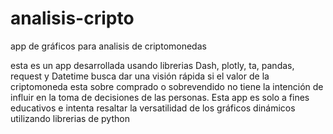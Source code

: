 # analisis-cripto
app de gráficos para analisis de criptomonedas

esta es un app desarrollada usando librerias  Dash, plotly, ta, pandas, request y Datetime
busca dar una visión rápida si el valor de la criptomoneda esta sobre comprado o sobrevendido
no tiene la intención de influir en la toma de decisiones de las personas. 
Esta app  es solo a fines educativos e intenta resaltar la versatilidad de los gráficos dinámicos
utilizando librerias de python 
